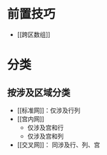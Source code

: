 # 前置技巧
- [[跨区数组]]

# 分类

## 按涉及区域分类
- [[标准网]]：仅涉及行列
- [[宫内网]]
	- 仅涉及宫和行
	- 仅涉及宫和列
- [[交叉网]]： 同涉及行、列、宫